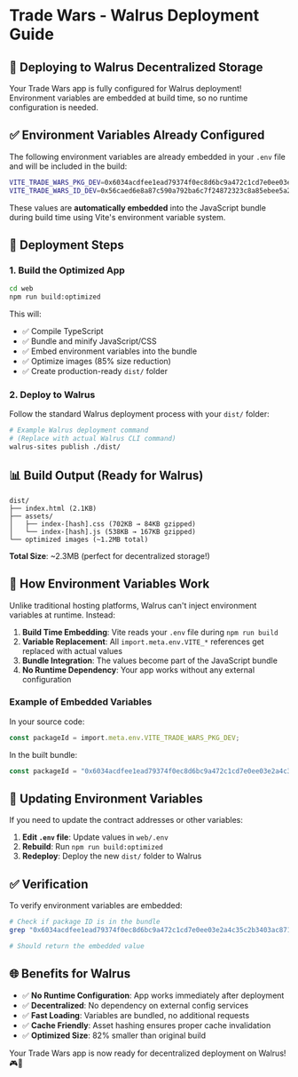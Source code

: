 # Trade Wars - Walrus Deployment Guide

## 🐋 Deploying to Walrus Decentralized Storage

Your Trade Wars app is fully configured for Walrus deployment! Environment variables are embedded at build time, so no runtime configuration is needed.

## ✅ Environment Variables Already Configured

The following environment variables are already embedded in your `.env` file and will be included in the build:

```bash
VITE_TRADE_WARS_PKG_DEV=0x6034acdfee1ead79374f0ec8d6bc9a472c1cd7e0ee03e2a4c35c2b3403ac8719
VITE_TRADE_WARS_ID_DEV=0x56caed6e8a87c590a792ba6c7f24872323c8a85ebee5a2e0c09bcd8b1231c3d1
```

These values are **automatically embedded** into the JavaScript bundle during build time using Vite's environment variable system.

## 🚀 Deployment Steps

### 1. Build the Optimized App

```bash
cd web
npm run build:optimized
```

This will:
- ✅ Compile TypeScript
- ✅ Bundle and minify JavaScript/CSS  
- ✅ Embed environment variables into the bundle
- ✅ Optimize images (85% size reduction)
- ✅ Create production-ready `dist/` folder

### 2. Deploy to Walrus

Follow the standard Walrus deployment process with your `dist/` folder:

```bash
# Example Walrus deployment command
# (Replace with actual Walrus CLI command)
walrus-sites publish ./dist/
```

## 📊 Build Output (Ready for Walrus)

```
dist/
├── index.html (2.1KB)
├── assets/
│   ├── index-[hash].css (702KB → 84KB gzipped)
│   └── index-[hash].js (538KB → 167KB gzipped)
└── optimized images (~1.2MB total)
```

**Total Size**: ~2.3MB (perfect for decentralized storage!)

## 🔧 How Environment Variables Work

Unlike traditional hosting platforms, Walrus can't inject environment variables at runtime. Instead:

1. **Build Time Embedding**: Vite reads your `.env` file during `npm run build`
2. **Variable Replacement**: All `import.meta.env.VITE_*` references get replaced with actual values
3. **Bundle Integration**: The values become part of the JavaScript bundle
4. **No Runtime Dependency**: Your app works without any external configuration

### Example of Embedded Variables

In your source code:
```typescript
const packageId = import.meta.env.VITE_TRADE_WARS_PKG_DEV;
```

In the built bundle:
```javascript
const packageId = "0x6034acdfee1ead79374f0ec8d6bc9a472c1cd7e0ee03e2a4c35c2b3403ac8719";
```

## 🔄 Updating Environment Variables

If you need to update the contract addresses or other variables:

1. **Edit `.env` file**: Update values in `web/.env`
2. **Rebuild**: Run `npm run build:optimized`
3. **Redeploy**: Deploy the new `dist/` folder to Walrus

## ✅ Verification

To verify environment variables are embedded:

```bash
# Check if package ID is in the bundle
grep "0x6034acdfee1ead79374f0ec8d6bc9a472c1cd7e0ee03e2a4c35c2b3403ac8719" dist/assets/*.js

# Should return the embedded value
```

## 🌐 Benefits for Walrus

- ✅ **No Runtime Configuration**: App works immediately after deployment
- ✅ **Decentralized**: No dependency on external config services  
- ✅ **Fast Loading**: Variables are bundled, no additional requests
- ✅ **Cache Friendly**: Asset hashing ensures proper cache invalidation
- ✅ **Optimized Size**: 82% smaller than original build

Your Trade Wars app is now ready for decentralized deployment on Walrus! 🎮🐋 
